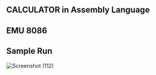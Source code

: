  CALCULATOR in Assembly Language
 ----------------------------------
 EMU 8086
 --------------------------------
Sample Run
----------------------
![Screenshot (112)](https://github.com/mohamedhossam112/calc/assets/130778928/9950344e-6cbb-48eb-a2dc-164a1da1a42b)
